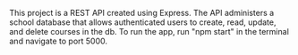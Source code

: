 This project is a REST API created using Express. 
The API administers a school database that allows authenticated users to create, read, update, and delete courses in the db. 
To run the app, run "npm start" in the terminal and navigate to port 5000.
